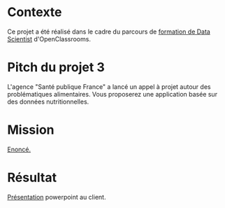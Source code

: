 # Contexte
Ce projet a été réalisé dans le cadre du parcours de [formation de Data Scientist](https://openclassrooms.com/fr/paths/164-data-scientist) d'OpenClassrooms.

# Pitch du projet 3
L'agence "Santé publique France" a lancé un appel à projet autour des problématiques alimentaires. Vous proposerez une application basée sur des données nutritionnelles.

# Mission
[Enoncé.](https://github.com/JM-JO/OpenClassrooms-Projet-3---Application-sante-publique/blob/main/Mission.pdf)

# Résultat
[Présentation](https://github.com/JM-JO/OpenClassrooms-Projet-3---Application-sante-publique/blob/main/Pr%C3%A9sentation.pdf) powerpoint au client.
